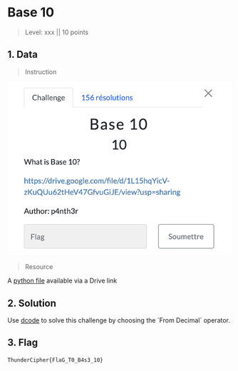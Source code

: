 # Base 10

> Level: xxx || 10 points

## 1. Data

> Instruction

![Instruction Challenge Base 10](challenge_base_10.png)

> Resource

A [python file](https://drive.google.com/file/d/1L15hqYicV-zKuQUu62tHeV47GfvuGiJE/view?usp=sharing) available via a Drive link

## 2. Solution

Use [dcode](https://cyberchef.org/#recipe=From_Decimal('Space',false)&input=ODQgMTA0IDExNyAxMTAgMTAwIDEwMSAxMTQgNjcgMTA1IDExMiAxMDQgMTAxIDExNCAxMjMgNzAgMTA4IDk3IDcxIDk1IDg0IDQ4IDk1IDY2IDUyIDExNSA1MSA5NSA0OSA0OCAxMjU) to solve this challenge by choosing the `From Decimal` operator.


## 3. Flag
    
```
ThunderCipher{FlaG_T0_B4s3_10}
```

